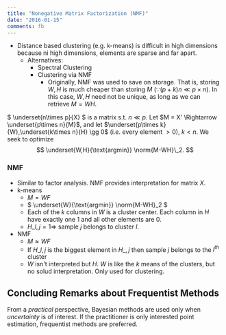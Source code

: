 ```yaml
---
title: "Nonegative Matrix Factorization (NMF)"
date: "2016-01-15"
comments: fb
---
```


- Distance based clustering (e.g. k-means) is difficult in high dimensions because ni high dimensions, elements are sparse and far apart.
    - Alternatives: 
       - Spectral Clustering
       - Clustering via NMF
         - Originally, NMF was used to save on storage. That is, storing $W,H$ is much cheaper than storing $M$ ($\because (p+k)n \ll p\times n$). In this case, $W,H$ need not be unique, as long as we can retrieve $M=WH$.

$ \underset{n\times p}{X} $ is a matrix s.t. $n \ll p$.
Let $M = X' \Rightarrow \underset{p\times n}{M}$, and let
$\underset{p\times k}{W},\underset{k\times n}{H} \gg 0$ (i.e. every element $\gt 0$), $k \lt n$.
We seek to optimize 
$$
  \underset{W,H}{\text{argmin}} \norm{M-WH}\_2.
$$

### NMF
- Similar to factor analysis. NMF provides interpretation for matrix $X$.
- k-means
    - $M = WF$
    - $ \underset{W}{\text{argmin}} \norm{M-WH}\_2 $
    - Each of the $k$ columns in $W$ is a cluster center. Each column in $H$ have exactly one $1$ and all other elements are $0$.
    - $H\_{l,j} = 1 \Rightarrow$ sample $j$ belongs to cluster $l$.
- NMF
    - $M \approx WF$
    - If $H\_{l,j}$ is the biggest element in $H\_{,j}$ then sample $j$ belongs to the $l^{th}$ cluster
    - $W$ isn't interpreted but $H$. $W$ is like the $k$ means of the clusters, but no solud interpretation. Only used for clustering.

## Concluding Remarks about Frequentist Methods
From a *practical* perspective, Bayesian methods are used only when *uncertainty* is of interest. If the practitioner is only interested point estimation, frequentist methods are preferred.
